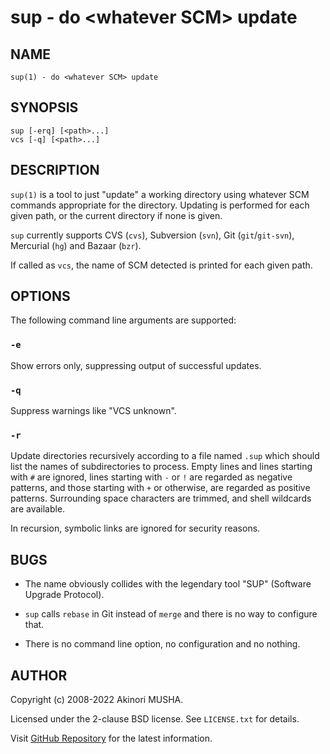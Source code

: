 # sup - do &lt;whatever SCM&gt; update

## NAME

`sup(1) - do <whatever SCM> update`

## SYNOPSIS

```
sup [-erq] [<path>...]
vcs [-q] [<path>...]
```

## DESCRIPTION

`sup(1)` is a tool to just "update" a working directory using whatever
SCM commands appropriate for the directory.  Updating is performed for
each given path, or the current directory if none is given.

`sup` currently supports CVS (`cvs`), Subversion (`svn`), Git
(`git`/`git-svn`), Mercurial (`hg`) and Bazaar (`bzr`).

If called as `vcs`, the name of SCM detected is printed for each given
path.

## OPTIONS
The following command line arguments are supported:

### `-e`

Show errors only, suppressing output of successful updates.

### `-q`

Suppress warnings like "VCS unknown".

### `-r`

Update directories recursively according to a file named `.sup` which
should list the names of subdirectories to process.  Empty lines and
lines starting with `#` are ignored, lines starting with `-` or `!`
are regarded as negative patterns, and those starting with `+` or
otherwise, are regarded as positive patterns.  Surrounding space
characters are trimmed, and shell wildcards are available.

In recursion, symbolic links are ignored for security reasons.

## BUGS

-   The name obviously collides with the legendary tool "SUP"
    (Software Upgrade Protocol).

-   `sup` calls `rebase` in Git instead of `merge` and there is no way
    to configure that.

-   There is no command line option, no configuration and no nothing.

## AUTHOR

Copyright (c) 2008-2022 Akinori MUSHA.

Licensed under the 2-clause BSD license.  See `LICENSE.txt` for
details.

Visit [GitHub Repository](https://github.com/knu/sup) for the latest
information.
